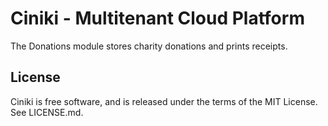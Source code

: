 Ciniki - Multitenant Cloud Platform
===========================================

The Donations module stores charity donations and prints receipts.

License
-------
Ciniki is free software, and is released under the terms of the MIT License. See LICENSE.md.
